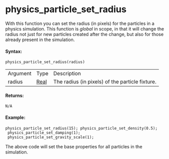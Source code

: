 # physics_particle_set_radius

With this function you can set the radius (in pixels) for the particles
in a physics simulation. This function is *global* in scope, in that it
will change the radius not just for new particles created after the
change, but also for those already present in the simulation.

#### Syntax:

``` gml
physics_particle_set_radius(radius)
```

|          |                                                                         |                                                 |
|----------|-------------------------------------------------------------------------|-------------------------------------------------|
| Argument | Type                                                                    | Description                                     |
| radius   |  [Real](../../../../../GameMaker_Language/GML_Overview/Data_Types)  | The radius (in pixels) of the particle fixture. |

#### Returns:

``` gml
N/A
```

#### Example:

``` gml
physics_particle_set_radius(15); physics_particle_set_density(0.5);
 physics_particle_set_damping(1);
 physics_particle_set_gravity_scale(1);
```

The above code will set the base properties for all particles in the
simulation.
